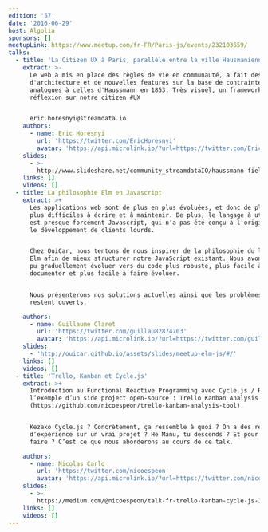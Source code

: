 ```yaml
---
edition: '57'
date: '2016-06-29'
host: Algolia
sponsors: []
meetupLink: https://www.meetup.com/fr-FR/Paris-js/events/232103659/
talks:
  - title: 'La Citizen UX à Paris, parallèle entre la ville Hausmanienne et le Web'
    extract: >-
      Le web a mis en place des règles de vie en communauté, a fait des choix
      d'architecture et de nouvelles features sur la base de contraintes
      analogues à celles d'Haussmann en 1853. Très visuel, un framework de
      réflexion sur notre citizen #UX


      eric.horesnyi@streamdata.io
    authors:
      - name: Eric Horesnyi
        url: 'https://twitter.com/EricHoresnyi'
        avatar: 'https://api.microlink.io/?url=https://twitter.com/EricHoresnyi&embed=image.url'
    slides:
      - >-
        http://www.slideshare.net/community_streamdataIO/haussmann-fielding-fowler-networkbased-architects
    links: []
    videos: []
  - title: La philosophie Elm en Javascript
    extract: >+
      Les applications web sont de plus en plus évoluées, et donc de plus en
      plus difficiles à écrire et à maintenir. De plus, le langage à utiliser
      est presque forcément Javascript, qui n'a pas été conçu à l'origine pour
      le développement de clients lourds.


      Chez OuiCar, nous tentons de nous inspirer de la philosophie du langage
      Elm afin de mieux structurer notre JavaScript existant. Nous avons ainsi
      pu graduellement évoluer vers du code plus robuste, plus facile à
      documenter et plus facile à faire évoluer.


      Nous présenterons nos solutions actuelles ainsi que les problèmes qui
      restent ouverts.

    authors:
      - name: Guillaume Claret
        url: 'https://twitter.com/guillau82874703'
        avatar: 'https://api.microlink.io/?url=https://twitter.com/guillau82874703&embed=image.url'
    slides:
      - 'http://ouicar.github.io/assets/slides/meetup-elm-js/#/'
    links: []
    videos: []
  - title: 'Trello, Kanban et Cycle.js'
    extract: >+
      Introduction au Functional Reactive Programming avec Cycle.js / Rx.js sur
      l’exemple d’un side project open-source : Trello Kanban Analysis Tool
      (https://github.com/nicoespeon/trello-kanban-analysis-tool).


      Kezako Cycle.js ? Concrètement, ça ressemble à quoi ? On a des retours
      d’expérience sur un vrai projet ? Hé Manu, tu descends ? Et pour quoi
      faire ? C’est ce que nous aborderons au cours de ce talk.

    authors:
      - name: Nicolas Carlo
        url: 'https://twitter.com/nicoespeon'
        avatar: 'https://api.microlink.io/?url=https://twitter.com/nicoespeon&embed=image.url'
    slides:
      - >-
        https://medium.com/@nicoespeon/talk-fr-trello-kanban-cycle-js-1c394b205c6e#.xnlysplex
    links: []
    videos: []
---
```

